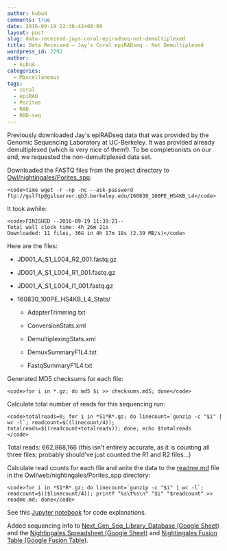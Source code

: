 ```yaml
---
author: kubu4
comments: true
date: 2016-09-19 22:36:42+00:00
layout: post
slug: data-received-jays-coral-epiradseq-not-demultiplexed
title: Data Received – Jay’s Coral epiRADseq - Not Demultiplexed
wordpress_id: 2292
author:
  - kubu4
categories:
  - Miscellaneous
tags:
  - coral
  - epiRAD
  - Porites
  - RAD
  - RAD-seq
---
```


Previously downloaded Jay's epiRADseq data that was provided by the Genomic Sequencing Laboratory at UC-Berkeley. It was provided already demultiplexed (which is very nice of them!). To be completionists on our end, we requested the non-demultiplexed data set.

Downloaded the FASTQ files from the project directory to [Owl/nightingales/Porites_spp](https://owl.fish.washington.edu/nightingales/Porites_spp/):


    
    <code>time wget -r -np -nc --ask-password ftp://gslftp@gslserver.qb3.berkeley.edu/160830_100PE_HS4KB_L4</code>





It took awhile:


    
    <code>FINISHED --2016-09-19 11:39:21--
    Total wall clock time: 4h 26m 21s
    Downloaded: 11 files, 36G in 4h 17m 18s (2.39 MB/s)</code>



Here are the files:




    
  * JD001_A_S1_L004_R2_001.fastq.gz

    
  * JD001_A_S1_L004_R1_001.fastq.gz

    
  * JD001_A_S1_L004_I1_001.fastq.gz

    
  * 160830_100PE_HS4KB_L4_Stats/

    
    * AdapterTrimming.txt

    
    * ConversionStats.xml

    
    * DemultiplexingStats.xml

    
    * DemuxSummaryF1L4.txt

    
    * FastqSummaryF1L4.txt








Generated MD5 checksums for each file:


    
    <code>for i in *.gz; do md5 $i >> checksums.md5; done</code>







Calculate total number of reads for this sequencing run:


    
    <code>totalreads=0; for i in *S1*R*.gz; do linecount=`gunzip -c "$i" | wc -l`; readcount=$((linecount/4)); totalreads=$((readcount+totalreads)); done; echo $totalreads
    </code>



Total reads: 662,868,166 (this isn't entirely accurate, as it is counting all three files; probably should've just counted the R1 and R2 files...)





Calculate read counts for each file and write the data to the [readme.md](https://owl.fish.washington.edu/nightingales/Porites_spp/readme.md) file in the Owl/web/nightingales/Porites_spp directory:


    
    <code>for i in *S1*R*.gz; do linecount=`gunzip -c "$i" | wc -l`; readcount=$(($linecount/4)); printf "%s\t%s\n" "$i" "$readcount" >> readme.md; done</code>





See this [Jupyter notebook](https://github.com/sr320/LabDocs/blob/master/jupyter_nbs/sam/20160314_Olurida_GBS_data_management.ipynb) for code explanations.



Added sequencing info to [Next_Gen_Seq_Library_Database (Google Sheet)](https://docs.google.com/spreadsheets/d/1r4twxfBHpWfQoznbn2dAQhgMvmlZvQqW9I2_uVZX_aU/edit?usp=sharing) and the [Nightingales Spreadsheet (Google Sheet)](https://docs.google.com/spreadsheets/d/1_XqIOPVHSBVGscnjzDSWUeRL7HUHXfaHxVzec-I-8Xk/edit?usp=sharing) and [Nightingales Fusion Table (Google Fusion Table)](https://fusiontables.google.com/DataSource?docid=13IxnqIZ_2Xpz_HE-3YcnU_egASYz9ZlA0PYIDGLN#rows:id=1).
